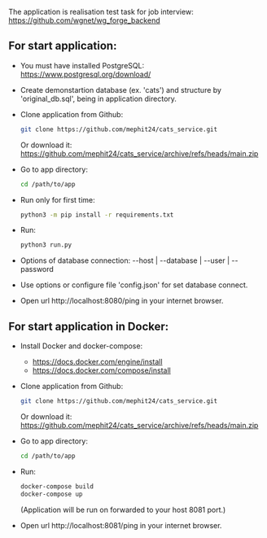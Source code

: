 The application is realisation test task for job interview: https://github.com/wgnet/wg_forge_backend

## For start application:

* You must have installed PostgreSQL:  
https://www.postgresql.org/download/

* Create demonstartion database (ex. 'cats') and structure by 'original_db.sql', being in application directory.  

* Clone application from Github:
  ```bash
  git clone https://github.com/mephit24/cats_service.git
  ```
  Or download it:
  https://github.com/mephit24/cats_service/archive/refs/heads/main.zip
* Go to app directory:
  ```bash
  cd /path/to/app
* Run only for first time:
  ```bash
  python3 -m pip install -r requirements.txt
* Run:
  ```bash
  python3 run.py
* Options of database connection:
  --host |
  --database |
  --user |
  --password
* Use options or configure file 'config.json' for set database connect.
* Open url http://localhost:8080/ping in your internet browser. 
## For start application in Docker:

* Install Docker and docker-compose:  
  + https://docs.docker.com/engine/install  
  + https://docs.docker.com/compose/install

* Clone application from Github:
  ```bash
  git clone https://github.com/mephit24/cats_service.git
  ```
  Or download it:
  https://github.com/mephit24/cats_service/archive/refs/heads/main.zip

* Go to app directory:
  ```bash
  cd /path/to/app
* Run: 
  ```bash
  docker-compose build
  docker-compose up
  ```
  (Application will be run on forwarded to your host 8081 port.)
* Open url http://localhost:8081/ping in your internet browser.  
